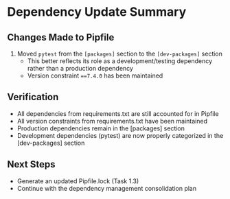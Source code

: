 # Dependency Update Summary

## Changes Made to Pipfile

1. Moved `pytest` from the `[packages]` section to the `[dev-packages]` section
   - This better reflects its role as a development/testing dependency rather than a production dependency
   - Version constraint `==7.4.0` has been maintained

## Verification

- All dependencies from requirements.txt are still accounted for in Pipfile
- All version constraints from requirements.txt have been maintained
- Production dependencies remain in the [packages] section
- Development dependencies (pytest) are now properly categorized in the [dev-packages] section

## Next Steps

- Generate an updated Pipfile.lock (Task 1.3)
- Continue with the dependency management consolidation plan